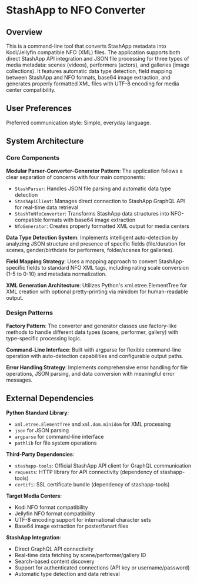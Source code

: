 # StashApp to NFO Converter

## Overview

This is a command-line tool that converts StashApp metadata into Kodi/Jellyfin compatible NFO (XML) files. The application supports both direct StashApp API integration and JSON file processing for three types of media metadata: scenes (videos), performers (actors), and galleries (image collections). It features automatic data type detection, field mapping between StashApp and NFO formats, base64 image extraction, and generates properly formatted XML files with UTF-8 encoding for media center compatibility.

## User Preferences

Preferred communication style: Simple, everyday language.

## System Architecture

### Core Components

**Modular Parser-Converter-Generator Pattern**: The application follows a clear separation of concerns with four main components:
- `StashParser`: Handles JSON file parsing and automatic data type detection
- `StashApiClient`: Manages direct connection to StashApp GraphQL API for real-time data retrieval
- `StashToNfoConverter`: Transforms StashApp data structures into NFO-compatible formats with base64 image extraction
- `NfoGenerator`: Creates properly formatted XML output for media centers

**Data Type Detection System**: Implements intelligent auto-detection by analyzing JSON structure and presence of specific fields (file/duration for scenes, gender/birthdate for performers, folder/scenes for galleries).

**Field Mapping Strategy**: Uses a mapping approach to convert StashApp-specific fields to standard NFO XML tags, including rating scale conversion (1-5 to 0-10) and metadata normalization.

**XML Generation Architecture**: Utilizes Python's xml.etree.ElementTree for XML creation with optional pretty-printing via minidom for human-readable output.

### Design Patterns

**Factory Pattern**: The converter and generator classes use factory-like methods to handle different data types (scene, performer, gallery) with type-specific processing logic.

**Command-Line Interface**: Built with argparse for flexible command-line operation with auto-detection capabilities and configurable output paths.

**Error Handling Strategy**: Implements comprehensive error handling for file operations, JSON parsing, and data conversion with meaningful error messages.

## External Dependencies

**Python Standard Library**: 
- `xml.etree.ElementTree` and `xml.dom.minidom` for XML processing
- `json` for JSON parsing
- `argparse` for command-line interface
- `pathlib` for file system operations

**Third-Party Dependencies**:
- `stashapp-tools`: Official StashApp API client for GraphQL communication
- `requests`: HTTP library for API connectivity (dependency of stashapp-tools)
- `certifi`: SSL certificate bundle (dependency of stashapp-tools)

**Target Media Centers**: 
- Kodi NFO format compatibility
- Jellyfin NFO format compatibility
- UTF-8 encoding support for international character sets
- Base64 image extraction for poster/fanart files

**StashApp Integration**:
- Direct GraphQL API connectivity
- Real-time data fetching by scene/performer/gallery ID
- Search-based content discovery
- Support for authenticated connections (API key or username/password)
- Automatic type detection and data retrieval